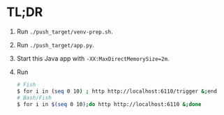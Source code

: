 # TL;DR
1. Run `./push_target/venv-prep.sh`.
2. Run `./push_target/app.py`.
3. Start this Java app with `-XX:MaxDirectMemorySize=2m`.
4. Run

   ```bash
   # Fish
   $ for i in (seq 0 10) ; http http://localhost:6110/trigger &;end
   # Bash/Fish
   $ for i in $(seq 0 10);do http http://localhost:6110 &;done
   ```
